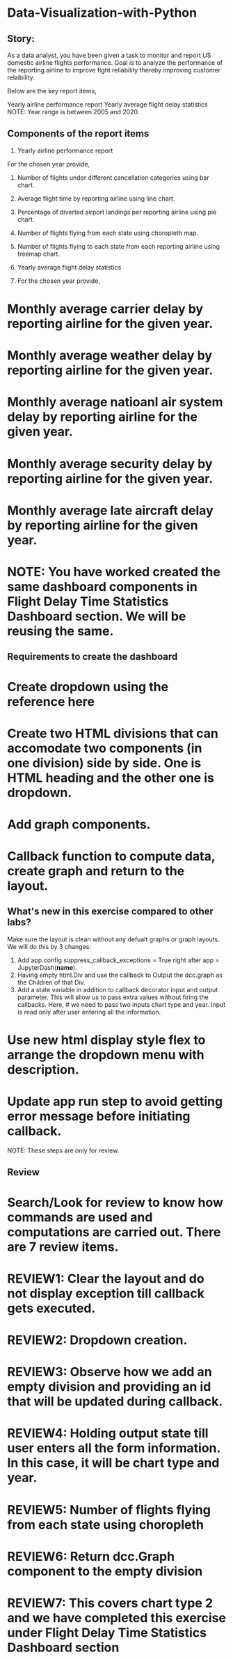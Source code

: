 # Data-Visualization-with-Python
## Story:
As a data analyst, you have been given a task to monitor and report US domestic airline flights performance. Goal is to analyze the performance of the reporting airline to improve fight reliability thereby improving customer relaibility.

Below are the key report items,

Yearly airline performance report
Yearly average flight delay statistics
NOTE: Year range is between 2005 and 2020.

## Components of the report items
1. Yearly airline performance report

For the chosen year provide,

1. Number of flights under different cancellation categories using bar chart.
2. Average flight time by reporting airline using line chart.
3. Percentage of diverted airport landings per reporting airline using pie chart.
4. Number of flights flying from each state using choropleth map.
5. Number of flights flying to each state from each reporting airline using treemap chart.
6. Yearly average flight delay statistics

2. For the chosen year provide,

# Monthly average carrier delay by reporting airline for the given year.
# Monthly average weather delay by reporting airline for the given year.
# Monthly average natioanl air system delay by reporting airline for the given year.
# Monthly average security delay by reporting airline for the given year.
# Monthly average late aircraft delay by reporting airline for the given year.
# NOTE: You have worked created the same dashboard components in Flight Delay Time Statistics Dashboard section. We will be reusing the same.

## Requirements to create the dashboard
# Create dropdown using the reference here
# Create two HTML divisions that can accomodate two components (in one division) side by side. One is HTML heading and the other one is dropdown.
# Add graph components.
# Callback function to compute data, create graph and return to the layout.

## What's new in this exercise compared to other labs?
Make sure the layout is clean without any defualt graphs or graph layouts. We will do this by 3 changes:

1. Add app.config.suppress_callback_exceptions = True right after app = JupyterDash(__name__).
2. Having empty html.Div and use the callback to Output the dcc.graph as the Children of that Div.
3. Add a state variable in addition to callback decorator input and output parameter. This will allow us to pass extra values without firing the callbacks. Here, # we need to pass two inputs chart type and year. Input is read only after user entering all the information.
# Use new html display style flex to arrange the dropdown menu with description.

# Update app run step to avoid getting error message before initiating callback.

NOTE: These steps are only for review.

## Review
# Search/Look for review to know how commands are used and computations are carried out. There are 7 review items.

# REVIEW1: Clear the layout and do not display exception till callback gets executed.
# REVIEW2: Dropdown creation.
# REVIEW3: Observe how we add an empty division and providing an id that will be updated during callback.
# REVIEW4: Holding output state till user enters all the form information. In this case, it will be chart type and year.
# REVIEW5: Number of flights flying from each state using choropleth
# REVIEW6: Return dcc.Graph component to the empty division
# REVIEW7: This covers chart type 2 and we have completed this exercise under Flight Delay Time Statistics Dashboard section
